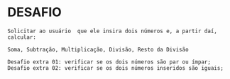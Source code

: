 
# DESAFIO

    Solicitar ao usuário  que ele insira dois números e, a partir daí, calcular:

    Soma, Subtração, Multiplicação, Divisão, Resto da Divisão

    Desafio extra 01: verificar se os dois números são par ou ímpar;
    Desafio extra 02: verificar se os dois números inseridos são iguais;

